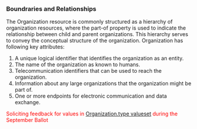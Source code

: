 ### Boundraries and Relationships
The Organization resource is commonly structured as a hierarchy of organization resources, where the part-of property is used to indicate the relationship between child and parent organizations. This hierarchy serves to convey the conceptual structure of the organization. Organization has following key attributes:
1. A unique logical identifier that identifies the organization as an entity.
2. The name of the organization as known to humans.
3. Telecommunication identifiers that can be used to reach the organization.
4. Information about any large organizations that the organization might be part of.
5. One or more endpoints for electronic communication and data exchange.

<span style='color: red;'>Soliciting feedback for values in [Organization.type valueset](ValueSet-OrgTypeVS.html) during the September Ballot</span>

